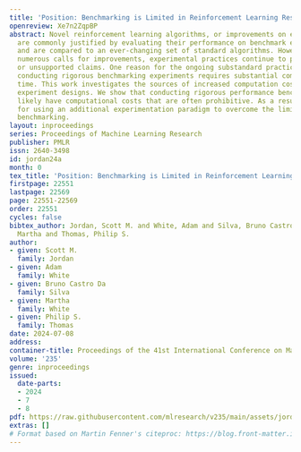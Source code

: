 ```yaml
---
title: 'Position: Benchmarking is Limited in Reinforcement Learning Research'
openreview: Xe7n2ZqpBP
abstract: Novel reinforcement learning algorithms, or improvements on existing ones,
  are commonly justified by evaluating their performance on benchmark environments
  and are compared to an ever-changing set of standard algorithms. However, despite
  numerous calls for improvements, experimental practices continue to produce misleading
  or unsupported claims. One reason for the ongoing substandard practices is that
  conducting rigorous benchmarking experiments requires substantial computational
  time. This work investigates the sources of increased computation costs in rigorous
  experiment designs. We show that conducting rigorous performance benchmarks will
  likely have computational costs that are often prohibitive. As a result, we argue
  for using an additional experimentation paradigm to overcome the limitations of
  benchmarking.
layout: inproceedings
series: Proceedings of Machine Learning Research
publisher: PMLR
issn: 2640-3498
id: jordan24a
month: 0
tex_title: 'Position: Benchmarking is Limited in Reinforcement Learning Research'
firstpage: 22551
lastpage: 22569
page: 22551-22569
order: 22551
cycles: false
bibtex_author: Jordan, Scott M. and White, Adam and Silva, Bruno Castro Da and White,
  Martha and Thomas, Philip S.
author:
- given: Scott M.
  family: Jordan
- given: Adam
  family: White
- given: Bruno Castro Da
  family: Silva
- given: Martha
  family: White
- given: Philip S.
  family: Thomas
date: 2024-07-08
address:
container-title: Proceedings of the 41st International Conference on Machine Learning
volume: '235'
genre: inproceedings
issued:
  date-parts:
  - 2024
  - 7
  - 8
pdf: https://raw.githubusercontent.com/mlresearch/v235/main/assets/jordan24a/jordan24a.pdf
extras: []
# Format based on Martin Fenner's citeproc: https://blog.front-matter.io/posts/citeproc-yaml-for-bibliographies/
---
```

